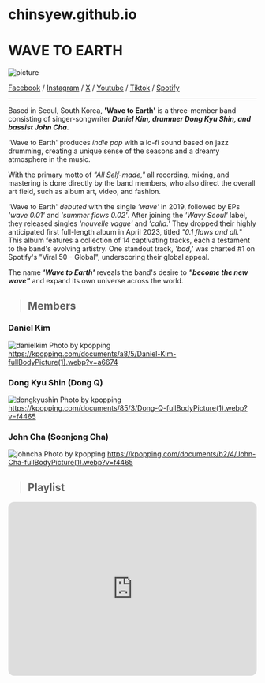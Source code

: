 # chinsyew.github.io

# **WAVE TO EARTH**

![picture](https://github.com/chinsyew/chinsyew.github.io/assets/150876685/6632d234-1b0c-45e0-b940-08c73aa53c6b)

[Facebook](https://www.facebook.com/wavetoearth?mibextid=ZbWKwL) / [Instagram](https://instagram.com/wave_to_earth?igshid=YTQwZjQ0NmI0OA==) / [X](https://x.com/wave_to_earth?t=hmEwoTbfXitHCgRKVx1A9g&s=09) / [Youtube](https://www.youtube.com/@wavetoearth/featured) / [Tiktok](https://www.tiktok.com/@wavetoearthofficial) / [Spotify](https://open.spotify.com/artist/5069JTmv5ZDyPeZaCCXiCg?si=Uvj6gGIcSNe1pOP_Kn438g)

---

Based in Seoul, South Korea, **'Wave to Earth'** is a three-member band consisting of singer-songwriter ***Daniel Kim, drummer Dong Kyu Shin, and bassist John Cha***.

'Wave to Earth' produces *indie pop* with a lo-fi sound based on jazz drumming, creating a unique sense of the seasons and a dreamy atmosphere in the music.

With the primary motto of *"All Self-made,"* all recording, mixing, and mastering is done directly by the band members, who also direct the overall art field, such as album art, video, and fashion.

'Wave to Earth' *debuted* with the single *'wave'* in 2019, followed by EPs *'wave 0.01'* and *'summer flows 0.02'*. After joining the *'Wavy Seoul'* label, they released singles *'nouvelle vague'* and *'calla.'* They dropped their highly anticipated first full-length album in April 2023, titled *"0.1 flaws and all.*" This album features a collection of 14 captivating tracks, each a testament to the band's evolving artistry. One standout track, *'bad,'* was charted #1 on Spotify's "Viral 50 - Global", underscoring their global appeal.

The name ***'Wave to Earth'*** reveals the band's desire to ***"become the new wave"*** and expand its own universe across the world.

> ## Members
### **Daniel Kim**
![danielkim](https://kpopping.com/documents/a8/5/Daniel-Kim-fullBodyPicture(1).webp?v=a6674)
Photo by kpopping https://kpopping.com/documents/a8/5/Daniel-Kim-fullBodyPicture(1).webp?v=a6674

### **Dong Kyu Shin (Dong Q)**
![dongkyushin](https://kpopping.com/documents/85/3/Dong-Q-fullBodyPicture(1).webp?v=f4465)
Photo by kpopping https://kpopping.com/documents/85/3/Dong-Q-fullBodyPicture(1).webp?v=f4465

### **John Cha (Soonjong Cha)**
![johncha](https://kpopping.com/documents/b2/4/John-Cha-fullBodyPicture(1).webp?v=f4465)
Photo by kpopping https://kpopping.com/documents/b2/4/John-Cha-fullBodyPicture(1).webp?v=f4465

> ## Playlist

<div class="embed-spotify-list">
  <iframe style="border-radius:12px" src="https://open.spotify.com/embed/artist/5069JTmv5ZDyPeZaCCXiCg?utm_source=generator" 
   width="100%" 
    height="352" 
    frameBorder="0" 
    allowfullscreen="" 
    allow="autoplay; clipboard-write; encrypted-media; fullscreen; picture-in-picture" 
    loading="lazy"></iframe>
